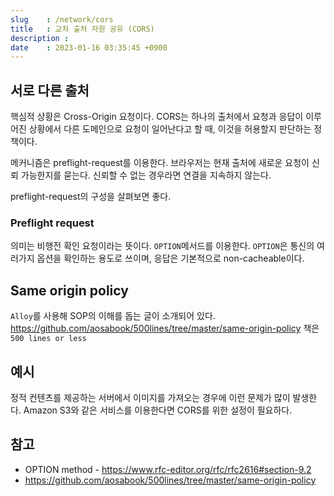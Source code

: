 ```yaml
---
slug    : /network/cors
title   : 교차 출처 자원 공유 (CORS)
description : 
date    : 2023-01-16 03:35:45 +0900
---
```


## 서로 다른 출처
핵심적 상황은 Cross-Origin 요청이다. CORS는 하나의 출처에서 요청과 응답이 이루어진 상황에서 다른 도메인으로 요청이 일어난다고 할 때, 이것을 허용할지 판단하는 정책이다. 

메커니즘은 preflight-request를 이용한다. 브라우저는 현재 출처에 새로운 요청이 신뢰 가능한지를 묻는다. 신뢰할 수 없는 경우라면 연결을 지속하지 않는다. 

preflight-request의 구성을 살펴보면 좋다.

### Preflight request
의미는 비행전 확인 요청이라는 뜻이다. `OPTION`메서드를 이용한다. `OPTION`은 통신의 여러가지 옵션을 확인하는 용도로 쓰이며,  응답은 기본적으로 non-cacheable이다.

## Same origin policy
`Alloy`를 사용해 SOP의 이해를 돕는 글이 소개되어 있다. 
https://github.com/aosabook/500lines/tree/master/same-origin-policy
책은 `500 lines or less`

## 예시
정적 컨텐츠를 제공하는 서버에서 이미지를 가져오는 경우에 이런 문제가 많이 발생한다. Amazon S3와 같은 서비스를 이용한다면 CORS를 위한 설정이 필요하다. 

## 참고
- OPTION method - https://www.rfc-editor.org/rfc/rfc2616#section-9.2
- https://github.com/aosabook/500lines/tree/master/same-origin-policy

